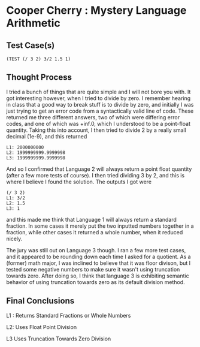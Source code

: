 # Cooper Cherry : Mystery Language Arithmetic
## Test Case(s)

```
(TEST (/ 3 2) 3/2 1.5 1)

```
## Thought Process

I tried a bunch of things that are quite simple and I will not bore you with. It got interesting however, when I tried to divide by zero. I remember 
hearing in class that a good way to break stuff is to divide by zero, and initially I was just trying to get an error code from a syntactically valid
line of code. These returned me three different answers, two of which were differing error codes, and one of which was +inf.0, which I understood to be a
point-float quantity. Taking this into account, I then tried to divide 2 by a really small decimal (1e-9), and this returned 

```
L1: 2000000000
L2: 1999999999.9999998
L3: 1999999999.9999998

```
And so I confirmed that Language 2 will always return a point float quantity (after a few more tests of course). I then tried dividing 3 by 2, and this is
where I believe I found the solution. The outputs I got were 
```
(/ 3 2)
L1: 3/2
L2: 1.5
L3: 1

```
and this made me think that Language 1 will always return a standard fraction. In some cases it merely put the two inputted numbers together in a fraction, while
other cases it returned a whole number, when it reduced nicely. 

The jury was still out on Language 3 though. I ran a few more test cases, and it appeared to be rounding down each time I asked for a quotient. As a (former) math major, I was inclined to believe that it was 
floor divison, but I tested some negative numbers to make sure it wasn't using truncation towards zero. After doing so, I think that language 3 is exhibiting semantic behavior 
of using truncation towards zero as its default division method. 

## Final Conclusions
L1 : Returns Standard Fractions or Whole Numbers

L2: Uses Float Point Division

L3 Uses Truncation Towards Zero Division
